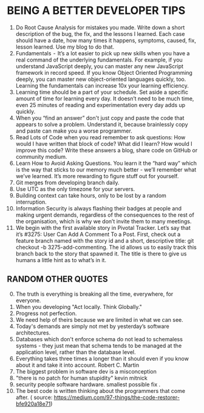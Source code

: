 # BEING A BETTER DEVELOPER TIPS
1.  Do Root Cause Analysis for mistakes you made. Write down a short description of the bug, the fix, and the lessons I learned. Each case should have a date, how many times it happens, symptoms, caused, fix, lesson learned. Use my blog to do that. 
2.  Fundamentals  -  It’s a lot easier to pick up new skills when you have a real command of the underlying fundamentals. For example, if you understand JavaScript deeply, you can master any new JavaScript framework in record speed. If you know Object Oriented Programming deeply, you can master new object-oriented languages quickly, too. Learning the fundamentals can increase 10x your learning efficiency.
3.  Learning time should be a part of your schedule. Set aside a specific amount of time for learning every day. It doesn’t need to be much time, even 25 minutes of reading and experimentation every day adds up quickly.
4.  When you “find an answer” don't just copy and paste the code that appears to solve a problem. Understand it, because brainlessly copy and paste can make you a worse programmer.
5.  Read Lots of Code when you read remember to ask questions: How would I have written that block of code? What did I learn? How would I improve this code? Write these answers a blog, share code on GitHub or community medium.
6.  Learn How to Avoid Asking Questions. You learn it the “hard way” which is the way that sticks to our memory much better - we’ll remember what we’ve learned. It’s more rewarding to figure stuff out for yourself.
7.  Git merges from developing branch daily.
8.  Use UTC as the only timezone for your servers.
9.  Building context can take hours, only to be lost by a random interruption.
10. Information Security is always flashing their badges at people and making urgent demands, regardless of the consequences to the rest of the organisation, which is why we don’t invite them to many meetings. 
11. We begin with the first available story in Pivotal Tracker. Let’s say that it’s #3275: User Can Add A Comment To a Post. First, check out a feature branch named with the story id and a short, descriptive title: git checkout -b 3275-add-commenting.  The id allows us to easily track this branch back to the story that spawned it. The title is there to give us humans a little hint as to what’s in it.



## RANDOM OTHER QUOTES

0.  The truth is everything is breaking all the time, everywhere, for everyone.
0.  When you developing "Act locally. Think Globally."
0.  Progress not perfection.
0.  We need help of theirs because we are limited in what we can see.
0.  Today's demands are simply not met by yesterday’s software architectures.
0.  Databases which don't enforce schema do not lead to schemaless systems - they just mean that schema tends to be managed at the application level, rather than the database level.
0.  Everything takes three times a longer than it should even if you know about it and take it into account. Robert C. Martin
0.  The biggest problem in software dev is a misconception 
0.  "there is no patch for human stupidity" kevin mitnick
0.  security people software hardware. smallest possible fix .
0. The best code is written thinking about the programmers that come after. ( source: https://medium.com/97-things/the-code-restorer-bfe920a18e71)